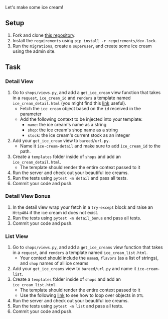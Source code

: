 Let's make some ice cream!

## Setup

1. Fork and clone [this repository](https://github.com/JoinCODED/TASK-Django-M9-DTL).
2. Install the `requirements` using `pip install -r requirements/dev.lock`.
3. Run the `migrations`, create a `superuser`, and create some ice cream using the admin site.

## Task

### Detail View

1. Go to `shops/views.py`, and add a `get_ice_cream` view function that takes in a `request`, `ice_cream_id` and `renders` a template named `ice_cream_detail.html` (you might find this [link](https://docs.djangoproject.com/en/4.0/intro/tutorial03/#a-shortcut-render) useful).
   - Fetch the `ice cream` object based on the `id` received in the parameter
   - Add the following context to be injected into your template:
     - `name`: the ice cream's name as a string
     - `shop`: the ice cream's shop name as a string
     - `stock`: the ice cream's current stock as an integer
2. Add your `get_ice_cream` view to `bareed/url.py`.
   - Name it `ice-cream-detail` and make sure to add `ice_cream_id` to the path.
3. Create a `templates` folder inside of `shops` and add an `ice_cream_detail.html`.
   - The template should render the entire context passed to it
4. Run the server and check out your beautiful ice creams.
5. Run the tests using `pytest -m detail` and pass all tests.
6. Commit your code and push.

### Detail View Bonus

1. In the detail view wrap your fetch in a `try-except` block and raise an `Http404` if the ice cream id does not exist.
2. Run the tests using `pytest -m detail_bonus` and pass all tests.
3. Commit your code and push.

### List View

1. Go to `shops/views.py`, and add a `get_ice_creams` view function that takes in a `request`, and `renders` a template named `ice_cream_list.html`.
   - Your context should include the `name`s, `flavors` (as a list of strings), and `shop` names of all ice creams
2. Add your `get_ice_creams` view to `bareed/url.py` and name it `ice-cream-list`.
3. Create a `templates` folder inside of `shops` and add an `ice_cream_list.html`.
   - The template should render the entire context passed to it
   - Use the following [link](https://docs.djangoproject.com/en/4.0/ref/templates/builtins/#cycle) to see how to loop over objects in `DTL`
4. Run the server and check out your beautiful ice creams.
5. Run the tests using `pytest -m list` and pass all tests.
6. Commit your code and push.
